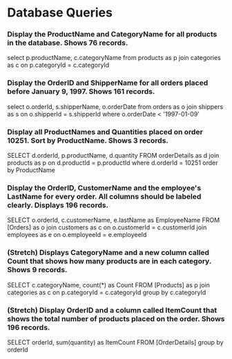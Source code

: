 # Database Queries

### Display the ProductName and CategoryName for all products in the database. Shows 76 records.

select p.productName, c.categoryName
from products as p
join categories as c on p.categoryId = c.categoryId


### Display the OrderID and ShipperName for all orders placed before January 9, 1997. Shows 161 records.

select o.orderId, s.shipperName, o.orderDate
from orders as o
join shippers as s on o.shipperId = s.shipperId
where o.orderDate < '1997-01-09'


### Display all ProductNames and Quantities placed on order 10251. Sort by ProductName. Shows 3 records.

SELECT d.orderId, p.productName, d.quantity 
FROM orderDetails as d
join products as p on d.productId = p.productId
where d.orderId = 10251
order by ProductName

### Display the OrderID, CustomerName and the employee's LastName for every order. All columns should be labeled clearly. Displays 196 records.

SELECT o.orderId, c.customerName, e.lastName as EmployeeName 
FROM [Orders] as o
join customers as c on o.customerId = c.customerId
join employees as e on o.employeeId = e.employeeId

### (Stretch)  Displays CategoryName and a new column called Count that shows how many products are in each category. Shows 9 records.

SELECT c.categoryName, count(*) as Count 
FROM [Products] as p
join categories as c on p.categoryId = c.categoryId
group by c.categoryId

### (Stretch) Display OrderID and a  column called ItemCount that shows the total number of products placed on the order. Shows 196 records. 

SELECT orderId, sum(quantity) as ItemCount 
FROM [OrderDetails]
group by orderId